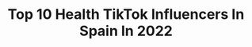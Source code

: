 ---
title: Top 10 Health TikTok Influencers In Spain In 2022
description: >-
  Find top health TikTok influencers in Spain in 2022. Most popular hashtags: #fyp #foryoupage #foryou #parati.
platform: TikTok
hits: 45
text_top: Identify the most popular TikTok profiles on inBeat.
text_bottom: Our database aggregates 45 TikTok influencers like this in Spain for you to contact.
profiles:
  - username: "healthbossbabes"
    fullname: >-
      Health Boss Babes
    bio: >-
      Balearic Babe ♋️🇳🇱🇬🇧🇪🇸 IG Katja_itsme_ Be a Health Boss You’re worth it!
    location: "Spain"
    followers: 3687
    engagement: 150
    commentsToLikes: 0.020705
    id: ckd09jj4hblno0j23yu1550sc
    verified: false
    hashtags: "#flexibility, #yogagirl, #yoga, #ibizabeach"
  - username: "jorgesaludable"
    fullname: >-
      Jorge Saludable
    bio: >-
      IG: Jorge Saludable WWW.JORGESALUDABLE.COM
    location: "Spain"
    followers: 421600
    engagement: 847
    commentsToLikes: 0.025189
    id: ck999slgke1ve0j7817mah4ez
    verified: false
    hashtags: "#recetas, #healthy, #saludable, #tiktokchef"
  - username: "monikfhasion"
    fullname: >-
      Mónica Alcaraz
    bio: >-
      𝚂í𝚐𝚞𝚎𝚖𝚎 𝙄𝙉𝙎𝙏𝘼𝙂𝙍𝘼𝙈☝🏻 𝐑𝐞𝐠𝐚𝐥𝐚𝐧𝐝𝐨 𝐬𝐨𝐧𝐫𝐢𝐬𝐚𝐬 😃😃😃
    location: "Spain"
    followers: 3780
    engagement: 320
    commentsToLikes: 0.049666
    id: ckdnhrp0xi9ct0j2323xntc7j
    verified: false
    hashtags: "#mamagatuna, #cat, #comebien, #williamlevy3223"
  - username: "inmyvegankitchen"
    fullname: >-
      Verónica Larco
    bio: >-
      Recetas fáciles 🌱🐈 & random stuff Más contenido y mi vida en IG 😜
    location: "Spain"
    followers: 227800
    engagement: 729
    commentsToLikes: 0.006927
    id: ck80oqhrpj9xa0j78ksky5ix1
    verified: false
    hashtags: "#tiktokchefs, #recetafacil, #receta, #fyp"
  - username: "vogue...edits"
    fullname: >-
      Likes 4 likes?.
    bio: >-
      🇪🇸/🇺🇸 Love you
    location: "Spain"
    followers: 7953
    engagement: 3291
    commentsToLikes: 0.087728
    id: ckdi0h2vk5l7n0j232edpsg07
    verified: false
    hashtags: "#avani, #foryou, #foryoupage, #greenscreen"
  - username: "srloextrar"
    fullname: >-
      Loe
    bio: >-
      Algodón de Azúcar Ken con relleno de Barbie He/Him Me sigues en IG ? SrLoextrar
    location: "Spain"
    followers: 86600
    engagement: 2793
    commentsToLikes: 0.016282
    id: ckd6yvcntx9g50j23rttoqd3m
    verified: false
    hashtags: "#foryoupage, #foryou, #parati, #pelo"
  - username: "luu.negue"
    fullname: >-
      luu.negue
    bio: >-
      hello stalker
    location: "Spain"
    followers: 12900
    engagement: 1627
    commentsToLikes: 0.031108
    id: ckbr9o00ho69s0j23tdhgahhr
    verified: false
    hashtags: "#1000razones, #matematicas, #greenscreen, #espa"
  - username: "christinemateii"
    fullname: >-
      Christine 🍒
    bio: >-
      Follow 4 fun 🦋 Instagram: christinematei Descuento 15% Shein: christinees15
    location: "Spain"
    followers: 41300
    engagement: 1564
    commentsToLikes: 0.023476
    id: ckbqc5acay6o80j23tlffklpl
    verified: false
    hashtags: "#shein, #romwebesties, #loveromwe, #fyp"
  - username: "carlosmv84"
    fullname: >-
      Carlos Moliné
    bio: >-
      𝒟𝒾ℯ 𝓌𝒾𝓉𝒽 𝓂ℯ𝓂ℴ𝓇𝒾ℯ𝓈, 𝓃ℴ𝓉 𝒹𝓇ℯ𝒶𝓂𝓈 Ⓑⓐⓡⓒⓔⓛⓞⓝⓐ
    location: "Spain"
    followers: 101100
    engagement: 1359
    commentsToLikes: 0.135684
    id: ck9nvf3oarn6i0j7845u5sb1r
    verified: false
    hashtags: "#diegolossada, #carlosmv84, #humor, #trend"
  - username: "chrisyfacu"
    fullname: >-
      Chris & Facu
    bio: >-
      Follow us on insta:@chrisyfacu🤪 Twitch: chrisyfacu🎮 AMONG US👇🏻
    location: "Spain"
    followers: 2300000
    engagement: 1726
    commentsToLikes: 0.005763
    id: ck81s5f3fq4590j78htbafjm9
    verified: true
    hashtags: "#comedia, #tutorial, #halloweenentiktok, #vlog"
---